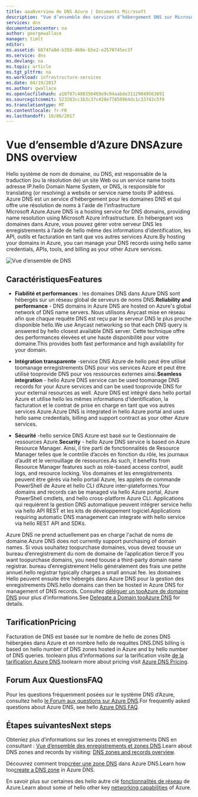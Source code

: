 ```yaml
---
title: aaaOverview de DNS Azure | Documents Microsoft
description: "Vue d’ensemble des services d’hébergement DNS sur Microsoft Azure. Héberger votre domaine sur Microsoft Azure"
services: dns
documentationcenter: na
author: georgewallace
manager: timlt
editor: 
ms.assetid: 68747a0d-b358-4b8e-b5e2-e2570745ec3f
ms.service: dns
ms.devlang: na
ms.topic: article
ms.tgt_pltfrm: na
ms.workload: infrastructure-services
ms.date: 04/19/2017
ms.author: gwallace
ms.openlocfilehash: a10f87c488356469e9c04aabde31129049563891
ms.sourcegitcommit: 523283cc1b3c37c428e77850964dc1c33742c5f0
ms.translationtype: MT
ms.contentlocale: fr-FR
ms.lasthandoff: 10/06/2017
---
```

# <a name="azure-dns-overview"></a><span data-ttu-id="389f3-104">Vue d’ensemble d’Azure DNS</span><span class="sxs-lookup"><span data-stu-id="389f3-104">Azure DNS overview</span></span>

<span data-ttu-id="389f3-105">Hello système de nom de domaine, ou DNS, est responsable de la traduction (ou la résolution de) un site Web ou un service name tooits adresse IP.</span><span class="sxs-lookup"><span data-stu-id="389f3-105">hello Domain Name System, or DNS, is responsible for translating (or resolving) a website or service name tooits IP address.</span></span> <span data-ttu-id="389f3-106">Azure DNS est un service d'hébergement pour les domaines DNS et qui offre une résolution de noms à l'aide de l'infrastructure Microsoft Azure.</span><span class="sxs-lookup"><span data-stu-id="389f3-106">Azure DNS is a hosting service for DNS domains, providing name resolution using Microsoft Azure infrastructure.</span></span> <span data-ttu-id="389f3-107">En hébergeant vos domaines dans Azure, vous pouvez gérer votre serveur DNS les enregistrements à l’aide de hello même des informations d’identification, les API, outils et facturation en tant que vos autres services Azure.</span><span class="sxs-lookup"><span data-stu-id="389f3-107">By hosting your domains in Azure, you can manage your DNS records using hello same credentials, APIs, tools, and billing as your other Azure services.</span></span>

![Vue d’ensemble de DNS](./media/dns-overview/scenario.png)

## <a name="features"></a><span data-ttu-id="389f3-109">Caractéristiques</span><span class="sxs-lookup"><span data-stu-id="389f3-109">Features</span></span>

* <span data-ttu-id="389f3-110">**Fiabilité et performances** : les domaines DNS dans Azure DNS sont hébergés sur un réseau global de serveurs de noms DNS.</span><span class="sxs-lookup"><span data-stu-id="389f3-110">**Reliability and performance** - DNS domains in Azure DNS are hosted on Azure's global network of DNS name servers.</span></span> <span data-ttu-id="389f3-111">Nous utilisons Anycast mise en réseau afin que chaque requête DNS est reçu par le serveur DNS le plus proche disponible hello.</span><span class="sxs-lookup"><span data-stu-id="389f3-111">We use Anycast networking so that each DNS query is answered by hello closest available DNS server.</span></span> <span data-ttu-id="389f3-112">Cette technique offre des performances élevées et une haute disponibilité pour votre domaine.</span><span class="sxs-lookup"><span data-stu-id="389f3-112">This provides both fast performance and high availability for your domain.</span></span>

* <span data-ttu-id="389f3-113">**Intégration transparente** -service DNS Azure de hello peut être utilisé toomanage enregistrements DNS pour vos services Azure et peut être utilisé tooprovide DNS pour vos ressources externes ainsi.</span><span class="sxs-lookup"><span data-stu-id="389f3-113">**Seamless integration** - hello Azure DNS service can be used toomanage DNS records for your Azure services and can be used tooprovide DNS for your external resources as well.</span></span> <span data-ttu-id="389f3-114">Azure DNS est intégré dans hello portail Azure et utilise hello les mêmes informations d’identification, la facturation et le contrat de prise en charge en tant que vos autres services Azure.</span><span class="sxs-lookup"><span data-stu-id="389f3-114">Azure DNS is integrated in hello Azure portal and uses hello same credentials, billing and support contract as your other Azure services.</span></span>

* <span data-ttu-id="389f3-115">**Sécurité** -hello service DNS Azure est basé sur le Gestionnaire de ressources Azure.</span><span class="sxs-lookup"><span data-stu-id="389f3-115">**Security** - hello Azure DNS service is based on Azure Resource Manager.</span></span> <span data-ttu-id="389f3-116">Ainsi, il tire parti de fonctionnalités de Resource Manager telles que le contrôle d’accès en fonction du rôle, les journaux d’audit et le verrouillage de ressources.</span><span class="sxs-lookup"><span data-stu-id="389f3-116">As such, it benefits from Resource Manager features such as role-based access control, audit logs, and resource locking.</span></span> <span data-ttu-id="389f3-117">Vos domaines et les enregistrements peuvent être gérés via hello portail Azure, les applets de commande PowerShell de Azure et hello CLI d’Azure inter-plateformes.</span><span class="sxs-lookup"><span data-stu-id="389f3-117">Your domains and records can be managed via hello Azure portal, Azure PowerShell cmdlets, and hello cross-platform Azure CLI.</span></span> <span data-ttu-id="389f3-118">Applications qui requièrent la gestion DNS automatique peuvent intégrer service hello via hello API REST et les kits de développement logiciel.</span><span class="sxs-lookup"><span data-stu-id="389f3-118">Applications requiring automatic DNS management can integrate with hello service via hello REST API and SDKs.</span></span>

<span data-ttu-id="389f3-119">Azure DNS ne prend actuellement pas en charge l'achat de noms de domaine.</span><span class="sxs-lookup"><span data-stu-id="389f3-119">Azure DNS does not currently support purchasing of domain names.</span></span> <span data-ttu-id="389f3-120">Si vous souhaitez toopurchase domaines, vous devez toouse un bureau d’enregistrement du nom de domaine de l’application tierce.</span><span class="sxs-lookup"><span data-stu-id="389f3-120">If you want toopurchase domains, you need toouse a third-party domain name registrar.</span></span> <span data-ttu-id="389f3-121">bureau d’enregistrement Hello généralement des frais une petite annuel.</span><span class="sxs-lookup"><span data-stu-id="389f3-121">hello registrar typically charges a small annual fee.</span></span> <span data-ttu-id="389f3-122">les domaines Hello peuvent ensuite être hébergés dans Azure DNS pour la gestion des enregistrements DNS.</span><span class="sxs-lookup"><span data-stu-id="389f3-122">hello domains can then be hosted in Azure DNS for management of DNS records.</span></span> <span data-ttu-id="389f3-123">Consultez [déléguer un tooAzure de domaine DNS](dns-domain-delegation.md) pour plus d’informations.</span><span class="sxs-lookup"><span data-stu-id="389f3-123">See [Delegate a Domain tooAzure DNS](dns-domain-delegation.md) for details.</span></span>

## <a name="pricing"></a><span data-ttu-id="389f3-124">Tarification</span><span class="sxs-lookup"><span data-stu-id="389f3-124">Pricing</span></span>

<span data-ttu-id="389f3-125">Facturation de DNS est basée sur le nombre de hello de zones DNS hébergées dans Azure et en nombre hello de requêtes DNS.</span><span class="sxs-lookup"><span data-stu-id="389f3-125">DNS billing is based on hello number of DNS zones hosted in Azure and by hello number of DNS queries.</span></span> <span data-ttu-id="389f3-126">toolearn plus d’informations sur la tarification visite [de la tarification Azure DNS](https://azure.microsoft.com/pricing/details/dns/).</span><span class="sxs-lookup"><span data-stu-id="389f3-126">toolearn more about pricing visit [Azure DNS Pricing](https://azure.microsoft.com/pricing/details/dns/).</span></span>

## <a name="faq"></a><span data-ttu-id="389f3-127">Forum Aux Questions</span><span class="sxs-lookup"><span data-stu-id="389f3-127">FAQ</span></span>

<span data-ttu-id="389f3-128">Pour les questions fréquemment posées sur le système DNS d’Azure, consultez hello [le Forum aux questions sur Azure DNS](dns-faq.md).</span><span class="sxs-lookup"><span data-stu-id="389f3-128">For frequently asked questions about Azure DNS, see hello [Azure DNS FAQ](dns-faq.md).</span></span>

## <a name="next-steps"></a><span data-ttu-id="389f3-129">Étapes suivantes</span><span class="sxs-lookup"><span data-stu-id="389f3-129">Next steps</span></span>

<span data-ttu-id="389f3-130">Obteniez plus d’informations sur les zones et enregistrements DNS en consultant : [Vue d’ensemble des enregistrements et zones DNS](dns-zones-records.md).</span><span class="sxs-lookup"><span data-stu-id="389f3-130">Learn about DNS zones and records by visiting: [DNS zones and records overview](dns-zones-records.md).</span></span>

<span data-ttu-id="389f3-131">Découvrez comment trop[créer une zone DNS](./dns-getstarted-create-dnszone-portal.md) dans Azure DNS.</span><span class="sxs-lookup"><span data-stu-id="389f3-131">Learn how too[create a DNS zone](./dns-getstarted-create-dnszone-portal.md) in Azure DNS.</span></span>

<span data-ttu-id="389f3-132">En savoir plus sur certaines des hello autre clé [fonctionnalités de réseau](../networking/networking-overview.md) de Azure.</span><span class="sxs-lookup"><span data-stu-id="389f3-132">Learn about some of hello other key [networking capabilities](../networking/networking-overview.md) of Azure.</span></span>

